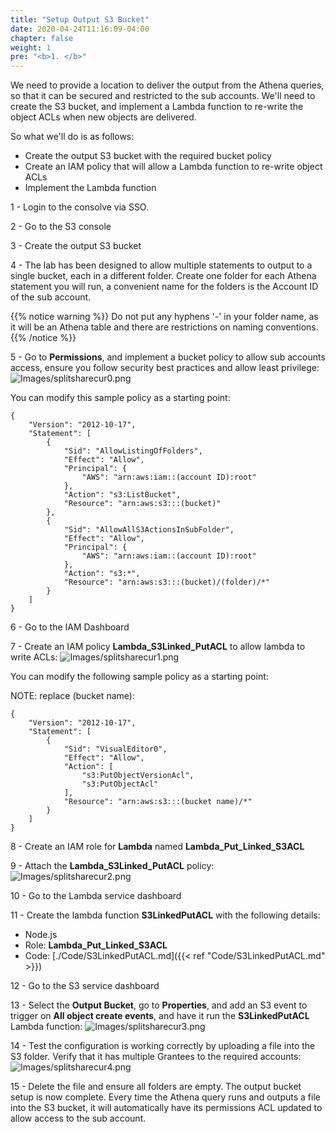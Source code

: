 ```yaml
---
title: "Setup Output S3 Bucket"
date: 2020-04-24T11:16:09-04:00
chapter: false
weight: 1
pre: "<b>1. </b>"
---
```


We need to provide a location to deliver the output from the Athena queries, so that it can be secured and restricted to the sub accounts. We'll need to create the S3 bucket, and implement a Lambda function to re-write the object ACLs when new objects are delivered.

So what we'll do is as follows:

 - Create the output S3 bucket with the required bucket policy
 - Create an IAM policy that will allow a Lambda function to re-write object ACLs
 - Implement the Lambda function

1 - Login to the consolve via SSO.

2 - Go to the S3 console

3 - Create the output S3 bucket

4 - The lab has been designed to allow multiple statements to output to a single bucket, each in a different folder. Create one folder for each Athena statement you will run, a convenient name for the folders is the Account ID of the sub account.

{{% notice warning %}}
Do not put any hyphens '-' in your folder name, as it will be an Athena table and there are restrictions on naming conventions.
{{% /notice %}}

5 - Go to **Permissions**, and implement a bucket policy to allow sub accounts access, ensure you follow security best practices and allow least privilege:
![Images/splitsharecur0.png](/Cost/300_Splitting_Sharing_CUR_Access/Images/splitsharecur0.png)


You can modify this sample policy as a starting point:
```
{
    "Version": "2012-10-17",
    "Statement": [
        {
            "Sid": "AllowListingOfFolders",
            "Effect": "Allow",
            "Principal": {
                "AWS": "arn:aws:iam::(account ID):root"
            },
            "Action": "s3:ListBucket",
            "Resource": "arn:aws:s3:::(bucket)"
        },
        {
            "Sid": "AllowAllS3ActionsInSubFolder",
            "Effect": "Allow",
            "Principal": {
                "AWS": "arn:aws:iam::(account ID):root"
            },
            "Action": "s3:*",
            "Resource": "arn:aws:s3:::(bucket)/(folder)/*"
        }
    ]
}
```

6 - Go to the IAM Dashboard

7 - Create an IAM policy **Lambda_S3Linked_PutACL** to allow lambda to write ACLs:
![Images/splitsharecur1.png](/Cost/300_Splitting_Sharing_CUR_Access/Images/splitsharecur1.png)

You can modify the following sample policy as a starting point:

NOTE: replace (bucket name):
```
{
    "Version": "2012-10-17",
    "Statement": [
        {
            "Sid": "VisualEditor0",
            "Effect": "Allow",
            "Action": [
                "s3:PutObjectVersionAcl",
                "s3:PutObjectAcl"
            ],
            "Resource": "arn:aws:s3:::(bucket name)/*"
        }
    ]
}
```

8 - Create an IAM role for **Lambda** named **Lambda_Put_Linked_S3ACL**

9 - Attach the **Lambda_S3Linked_PutACL** policy:
![Images/splitsharecur2.png](/Cost/300_Splitting_Sharing_CUR_Access/Images/splitsharecur2.png)

10 - Go to the Lambda service dashboard

11 - Create the lambda function **S3LinkedPutACL** with the following details:

 - Node.js
 - Role: **Lambda_Put_Linked_S3ACL**
 - Code: [./Code/S3LinkedPutACL.md]({{< ref "Code/S3LinkedPutACL.md" >}})

12 - Go to the S3 service dashboard

13 - Select the **Output Bucket**, go to **Properties**, and add an S3 event to trigger on **All object create events**, and have it run the **S3LinkedPutACL** Lambda function:
![Images/splitsharecur3.png](/Cost/300_Splitting_Sharing_CUR_Access/Images/splitsharecur3.png)

14 - Test the configuration is working correctly by uploading a file into the S3 folder. Verify that it has multiple Grantees to the required accounts:
![Images/splitsharecur4.png](/Cost/300_Splitting_Sharing_CUR_Access/Images/splitsharecur4.png)

15 - Delete the file and ensure all folders are empty.
The output bucket setup is now complete. Every time the Athena query runs and outputs a file into the S3 bucket, it will automatically have its permissions ACL updated to allow access to the sub account.
